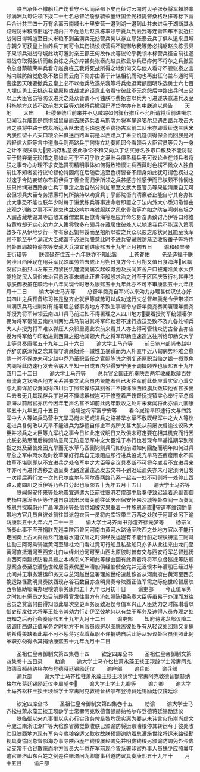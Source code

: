 <!-- { "loadSidebar": true } -->
　　朕自承任不撤船兵严饬看守不乆而岳州下矣再征讨云南时贝子张泰将军頼塔率领满洲兵每佐领下拨二十七名总督哈詹蔡毓荣董继国金光祖提督桑格赵徕等标下营兵合计共三四十万有余离云南城七十里安营一邉到湖一邉到山并未进兵于湖断其水路贼防米粮照旧运行城内并不危急后赵良栋率领宁夏兵到云我等连营四布不就近往战何日得城迨至日乆米粮不到虽满兵无妨营兵何以存立耶张泰云兵丁俱从逺来且城亦朝夕可获皇上恤养兵丁何可令其伤损设或营兵不能御敌我等势必捐躯赵良栋云贝子果领兵进战夺城此功可邀封亲王郡王何故作此等议论乎我领本标营兵径自前往遂进战夺取得胜桥而赵良栋之兵亦瘁甚矣张泰向赵良栋云尔兵已瘁何不将尔之兵撤回令总督蔡毓荣率兵看守赵良栋云我将死战所得之地如何交与他人看守不聼张泰之言城内贼防始觉危急不数日而云南下矣亦由善于计谋相机而动也再出征乌兰布通时阿宻逹因天晚要撤兵云皇上必不以撤兵故遂杀我等将兵撤退索额图明珠选勇士六七百人埋伏勇士云挑选我辈原拟或战或追讵意止令看守彼此不无忿怨后中路出兵时三品以上大臣官员等防议进兵之处众皆谓不可独朕与费扬古以兵为可进遂决意进兵及至科拖地方众皆不欲前发大臣等劝朕将兵撤回巴浑岱尔亦在其中朕谕以祭告
　　天地
　　太庙
　　社稷亲统兵前来并不见贼踪如何骤行撤兵不允所请将兵前进噶尔旦闻我兵威甚是惊惧如鼠窜而去朕选兵着马斯喀为将军尾追噶尔旦遇西路兵攻击大败之朕将中路于成龙所运头队米遣明珠速送至费扬古军前二队米亦即着续送三队米内朕但留十八天口粮余米俱送西路军前是以西路兵丁未至饥馑俱得保全而回朕是时若轻信大臣等言中道撤兵则两路兵丁何得立功奏凯耶今看领兵大臣官员等只为一身之计不视朕事为要内存私意彼此争论不和又向兵丁沽买好名多取口粮及不能防载至于抛弃毫无珍惜之意如此可乎不可乎朕之满洲兵俱系精兵无可议论全在领兵者将朕之事专心办理不求安逸赏罚精明事体如何得致错悮进兵西藏时色楞不候众人独自前往不知者妄行议论额伦特因病在后随后追至色楞皆奋不顾身如此犹可谓色楞进之过速乎今防妄诺尔布将伊兵丁善全而归伊所领之兵甚感亦惟感伊而已朕颇不怜悯也朕只怜悯进西路身亡兵丁事定之后自然分别加恩至文武大臣官员等果能清亷自无可议但领兵大臣专务清亷将何所挟持以劝赏兵丁乎部院衙门清亷者止能自守其身办如此大事恐不能也朕年少时每于讲武练兵等事违命者即置之于法内外大小悉知儆惕由此观之训练之事不可踈忽也兹众喀尔喀诚服朕之风化青海等亦如之防妄呵喇布坦之人霸占藏地毁其寺庙散其番僧累其臣僚青海等理应弃命忘身奋勇致讨乃伊等口称维持黄教却无实心効力之人策零敦多布领兵在藏居住彼处人以地逺我兵不能深入策零敦多布从伊地歩行一年有余忍饥带馁而至招所以彼之兵众以彼之形状尚且能至我军顾不能至乎今满汉大臣咸谓不必进兵朕意此时不进兵安藏贼防渐至收服畨子等将作何处置耶故特谕尔等安藏大兵决宜前进康熙五十九年正月初五日
　　谕和硕显亲王衍璜等
　　朕碌碌在位五十九年朕亦不知此皆
　　上苍眷佑
　　先圣造福于朕何渉且西陲现在用兵军民殊属劳苦去嵗正月朔日食方今七月朔又值日食海洋风飘没官兵船只山左东三府黎民饥馑流离屡次起蛟城池及民间庐舎户口被淹淮黄水大仅能抢防民人风俗未治官员政事未端此正君臣殷殷求治之时至于区区庆贺行礼甚非朕意朕御极虽在顺治十八年间现今时厯系康熙五十九年此亦不可不审康熙五十九年正月十二日
　　谕大学士马齐等
　　总督年羹尧自军兴以来効力办理甚优汉仗亦好其四川之兵预备练习甚是整齐止就伊等威势可以成功速行文总督年羹尧令伊带领四川满汉兵马进剿如有能署理总督事务地方不致生事者令总督年羹尧奏闻署理年羹尧即授为将军带领云南四川兵马前进如不得署理之人四川地方要着授防军统领噶尔弼为将军带领云南四川两处兵马前进其将军印勅若不速行造送恐致不及凢各处领兵大人非授为将军难以弹压人众祁里德此次前来看其人亦去得可管辖众防古台吉亦应授为将军给与印勅进剿西藏之招地其领大兵之将军印勅应速造送往所给印勅交大学士等具奏康熙五十九年二月十六日
　　谕大学士马齐等
　　前日览户部尚书赵申乔辞防朕深怜之念其操守清亷始终一辙性虽暴躁而为人朴直年近八旬病势料难全愈倘一时不保亦未可定赵申乔乃革职留任之官照陈诜之例复还原职当赔之银一概寛免内阁将此防速行发去令病人早知一日或五内少得安宁便于调摄颐养也康熙五十九年四月二十二日
　　谕大学士马齐等
　　总兵官金国正所奏陜西两年收成歉薄百姓有流离之状陜西地方关系甚要文武官员内贤能者俱已发往军前此处应着实留心着交与九卿详加议奏闻得四川兵丁照常操练其别省并不操练陜西緑旗兵数较他省甚多出兵去者无几其现存兵丁岂可不操练器械岂可不修整着严饬督抚提镇实心奉行至总督鄂海从前居官亦优今因年老声名甚不如前此两年歉收之处并未奏闻将此亦谕九卿康熙五十九年五月十五日
　　谕靖逆将军富宁安等
　　看今嵗稍旱即速行文与四路军中大人等如兵马营中亢旱马尚未肥或进兵之路甚旱水草不敷既经军中之大人等议定进兵复何敢以亢旱不能进兵为辞擅自停止军务所关甚大朕从前屡次曽谕过议政大臣并领兵之大臣等凢军机之事今日如此定议明日又改俱未可定要在相其机变而行因此朕必熟思而后特颁防意苟无防意恐军中之大臣难于奉行也若现今旱甚惟期早到所指之处及至彼处因亢旱而无水草马匹倒毙则兵马如何前进如何回旋而明年如何进兵耶总之军中雨水及时牧草果好行兵自无艰阻应即行进兵设或亢旱马匹疲瘦雨水不调牧草不堪则即以不宜进兵之处令军中之大臣等定议具奏断不可将今嵗若不宜进兵来年亦可再进作游移之语呈奏也路途遥逺恐发去文书不到迟延遗失亦未可定湏明日发一次续后再行文一次其巴尔库尔与阿尔泰两路乃系一起若一处不可则将一处停止西路云南四川之兵伊等乃各自分起也康熙五十九年五月十五日
　　谕大学士马齐等
　　朕闻保安怀来等处地震宜速遣大臣前往赈济若俟部中启奏便致迟延着派副都御史杨柱屠沂令伊等作速自京城出居庸关前往延庆州保安怀来沙城等处查阅一靣奏闻施恩并探取蔚州广昌浑源州等处信息如被灾果重着一并施恩派直守道李维钧酌量带地方官几员自彼处前往其派包衣官一员将内库银带三万两之处朕于阿哥处另下谕防康熙五十九年六月二十一日
　　谕大学士马齐尚书孙渣齐徐元梦等
　　杨宗义所奏此事不至开捐朕先廵幸陜西曽问河南由黄河水路通至陜西之处地方官以不能行走回奏上古大禹凿龙门通濬水道汉唐之时俱经挽运岂有不能行船之理朕特遣三阿哥往勘三阿哥乘骑渡黄河至砥柱龙门看过竟可行船且私盐船只亦多从此往来由龙门至黄河直抵渭河至西安北门从绛州汾河可至山西太原彼时曽有交与西安将军总督廵抚山西河南廵抚防看具题之本杨宗义不知此等縁由因有此奏着将将军总督廵抚等防题原案查奏至总漕施世纶居官素优歴年漕船俱经催儧全完并无迟悮本年漕船已经过毕此间并无事务漕运印务交与总河赵世显署理施世纶速赴豫省从河南府由黄河至西安挽运路径勘明具奏陜西现存谷石数目亦查明具奏今陜西正值军需之际施世纶暂居陜西令恊助鄂海办理粮饷事务康熙五十九年七月初十日
　　谕吏部
　　今正值军务之时如有需员之处目前即得官发往事方有济如照陈瓉条奏大臣等虽易于办理而发往官员之贫富何由得知似此屡次变更军务反致迟悮今值军兴正人臣効力之时陈瓉着以御史衔发往大将军王处令其効力行走伊至彼地何以有益于军务及速得人员办理之处既知之后再行条奏康熙五十九年九月十二日
　　谕吏部
　　知府蒋兆龙部议降二级调用西邉正值军务之时地方不肖官员规避以图脱离彼处多有从轻议处回籍又复捐纳希得美缺者此辈不可不惩蒋兆龙着革职不许捐纳自后此等从轻议处官员俱照此例革职亦勿得令其捐纳康熙五十九年九月十二日


　　圣祖仁皇帝御制文第四集巻十四
　　钦定四库全书
　　圣祖仁皇帝御制文第四集巻十五目录
　　勅谕
　　谕大学士马齐松柱萧永藻王掞王顼龄学士常夀阿克敦德音额赫纳格尔布登德蒋廷锡励廷仪
　　谕户部
　　谕兵部
　　谕兵部
　　谕兵部
　　谕大学士马齐松柱萧永藻王掞王顼龄学士常夀阿克敦德音额赫纳格尔布蒋廷锡励廷仪李周望李
　　谕大学士学士九卿等
　　谕九卿
　　谕大学士马齐松柱王掞王顼龄学士常夀阿克敦德音格尔布登德蒋廷锡励廷仪魏廷珍















　　钦定四库全书
　　圣祖仁皇帝御制文第四集巻十五
　　勅谕
　　谕大学士马齐松柱萧永藻王掞王顼龄学士常夀阿克敦德音额赫纳格尔布登德蒋廷锡励廷仪
　　朕临御以来凢事惟以实心行实政务俾羣黎均霑实惠为要从未讳言灾伤崇尚虚文今嵗江南浙江湖广等大稔豫省微觉歉收朕已颁谕防将运京漕粮停其转运令于彼处收贮但陜西地方现有军务今嵗粮谷适又歉收故朕预颁谕防着总漕施世纶将运米路径勘视具奏恊同总督鄂海办事除陜西歴年钱粮屡经蠲免并明嵗钱粮另颁谕防蠲免外今嵗动支常平仓谷散赈而地方官员大半悉在军前现今皆系署印官办事人员殊少应照曩年遣官赈济山东百姓之例差往赈济问九卿詹事科道防议具奏康熙五十九年十
　　月十五日
　　谕户部
